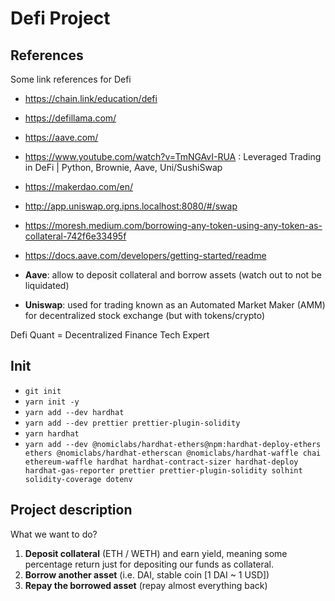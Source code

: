 # Defi Project

## References

Some link references for Defi

- <https://chain.link/education/defi>
- <https://defillama.com/>
- <https://aave.com/>
- <https://www.youtube.com/watch?v=TmNGAvI-RUA> : Leveraged Trading in DeFi | Python, Brownie, Aave, Uni/SushiSwap
- <https://makerdao.com/en/>
- <http://app.uniswap.org.ipns.localhost:8080/#/swap>
- <https://moresh.medium.com/borrowing-any-token-using-any-token-as-collateral-742f6e33495f>
- <https://docs.aave.com/developers/getting-started/readme>

- **Aave**: allow to deposit collateral and borrow assets (watch out to not be liquidated)
- **Uniswap**: used for trading known as an Automated Market Maker (AMM) for decentralized stock exchange (but with tokens/crypto)

Defi Quant = Decentralized Finance Tech Expert

## Init

- `git init`
- `yarn init -y`
- `yarn add --dev hardhat`
- `yarn add --dev prettier prettier-plugin-solidity`
- `yarn hardhat`
- `yarn add --dev @nomiclabs/hardhat-ethers@npm:hardhat-deploy-ethers ethers @nomiclabs/hardhat-etherscan @nomiclabs/hardhat-waffle chai ethereum-waffle hardhat hardhat-contract-sizer hardhat-deploy hardhat-gas-reporter prettier prettier-plugin-solidity solhint solidity-coverage dotenv`

## Project description

What we want to do?

1. **Deposit collateral** (ETH / WETH) and earn yield, meaning some percentage return just for depositing our funds as collateral.
2. **Borrow another asset** (i.e. DAI, stable coin [1 DAI ~ 1 USD])
3. **Repay the borrowed asset** (repay almost everything back)
